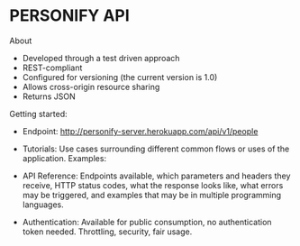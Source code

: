# PERSONIFY API


  About

- Developed through a test driven approach
- REST-compliant
- Configured for versioning (the current version is 1.0)
- Allows cross-origin resource sharing
- Returns JSON



Getting started:

- Endpoint: http://personify-server.herokuapp.com/api/v1/people

* Tutorials: Use cases surrounding different common flows or uses of the application. Examples:

* API Reference: Endpoints available, which parameters and headers they receive, HTTP status codes, what the response looks like, what errors may be triggered, and examples that may be in multiple programming languages.

* Authentication: Available for public consumption, no authentication token needed. Throttling, security, fair usage.
